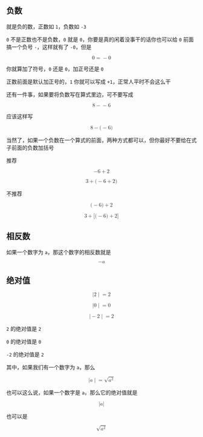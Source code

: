 ## 负数

就是负的数，正数如 `1`，负数如 `-3`

`0` 不是正数也不是负数，`0` 就是 `0`，你要是真的闲着没事干的话你也可以给 `0` 前面搞一个负号 `-`，这样就有了 `-0`，但是

<math xmlns="http://www.w3.org/1998/Math/MathML" display="block"><mn>0</mn><mo>=</mo><mo>−</mo><mn>0</mn></math>

你就算加了符号，`0` 还是 `0`，加正号还是 `0`

正数前面是默认加正号的，`1` 你就可以写成 `+1`，正常人平时不会这么干

还有一件事，如果要将负数写在算式里边，可不要写成

<math xmlns="http://www.w3.org/1998/Math/MathML" display="block"><mn>8</mn><mo>−</mo><mo>−</mo><mn>6</mn></math>

应该这样写

<math xmlns="http://www.w3.org/1998/Math/MathML" display="block"><mn>8</mn><mo>−</mo><mo stretchy="false">(</mo><mo>−</mo><mn>6</mn><mo stretchy="false">)</mo></math>

当然了，如果一个负数在一个算式的前面，两种方式都可以，但你最好不要给在式子前面的负数加括号

推荐

<math xmlns="http://www.w3.org/1998/Math/MathML" display="block"><mo>−</mo><mn>6</mn><mo>+</mo><mn>2</mn></math>

<math xmlns="http://www.w3.org/1998/Math/MathML" display="block"><mn>3</mn><mo>+</mo><mo stretchy="false">(</mo><mo>−</mo><mn>6</mn><mo>+</mo><mn>2</mn><mo stretchy="false">)</mo></math>

不推荐

<math xmlns="http://www.w3.org/1998/Math/MathML" display="block"><mo stretchy="false">(</mo><mo>−</mo><mn>6</mn><mo stretchy="false">)</mo><mo>+</mo><mn>2</mn></math>

<math xmlns="http://www.w3.org/1998/Math/MathML" display="block"><mn>3</mn><mo>+</mo><mo stretchy="false">[</mo><mo stretchy="false">(</mo><mo>−</mo><mn>6</mn><mo stretchy="false">)</mo><mo>+</mo><mn>2</mn><mo stretchy="false">]</mo></math>

## 相反数

如果一个数字为 `a`，那这个数字的相反数就是

<math xmlns="http://www.w3.org/1998/Math/MathML" display="block"><mo>−</mo><mi>a</mi></math>

## 绝对值

<math xmlns="http://www.w3.org/1998/Math/MathML" display="block"><mo stretchy="false">|</mo><mn>2</mn><mrow><mo stretchy="false">|</mo></mrow><mo>=</mo><mn>2</mn></math>

<math xmlns="http://www.w3.org/1998/Math/MathML" display="block"><mo stretchy="false">|</mo><mn>0</mn><mrow><mo stretchy="false">|</mo></mrow><mo>=</mo><mn>0</mn></math>

<math xmlns="http://www.w3.org/1998/Math/MathML" display="block"><mo stretchy="false">|</mo><mo>−</mo><mn>2</mn><mrow><mo stretchy="false">|</mo></mrow><mo>=</mo><mn>2</mn></math>

`2` 的绝对值是 `2`

`0` 的绝对值是 `0`

`-2` 的绝对值是 `2`

其中，如果我们有一个数字为 `a`，那么

<math xmlns="http://www.w3.org/1998/Math/MathML" display="block"><mo stretchy="false">|</mo><mi>a</mi><mrow><mo stretchy="false">|</mo></mrow><mo>=</mo><msqrt><msup><mi>a</mi><mrow><mn>2</mn></mrow></msup></msqrt></math>

也可以这么说，如果一个数字是 `a`，那么它的绝对值就是

<math xmlns="http://www.w3.org/1998/Math/MathML" display="block"><mo stretchy="false">|</mo><mi>a</mi><mo stretchy="false">|</mo></math>

也可以是

<math xmlns="http://www.w3.org/1998/Math/MathML" display="block"><msqrt><msup><mi>a</mi><mrow><mn>2</mn></mrow></msup></msqrt></math>
